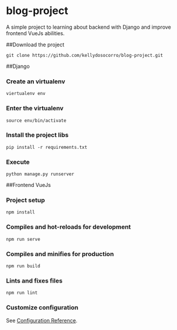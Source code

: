 # blog-project

A simple project to learning about backend with Django and improve frontend VueJs abilities.

##Download the project
```
git clone https://github.com/kellydosocorro/blog-project.git
```

##Django

### Create an virtualenv
```
viertualenv env
```

### Enter the virtualenv
```
source env/bin/activate
```

### Install the project libs
```
pip install -r requirements.txt
```

### Execute
```
python manage.py runserver
```

##Frontend VueJs

### Project setup
```
npm install
```

### Compiles and hot-reloads for development
```
npm run serve
```

### Compiles and minifies for production
```
npm run build
```

### Lints and fixes files
```
npm run lint
```

### Customize configuration
See [Configuration Reference](https://cli.vuejs.org/config/).
